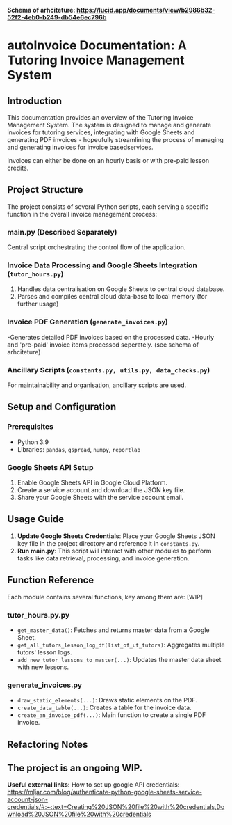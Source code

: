 **Schema of arhciteture: https://lucid.app/documents/view/b2986b32-52f2-4eb0-b249-db54e6ec796b**

# autoInvoice Documentation: A Tutoring Invoice Management System 

## Introduction
This documentation provides an overview of the Tutoring Invoice Management System. The system is designed to manage and generate invoices for tutoring services, integrating with Google Sheets and generating PDF invoices - hopeufully streamlining the process of managing and generating invoices for invoice basedservices.

Invoices can either be done on an hourly basis or with pre-paid lesson credits.  

## Project Structure
The project consists of several Python scripts, each serving a specific function in the overall invoice management process:

### main.py (Described Separately)
Central script orchestrating the control flow of the application.

### Invoice Data Processing and Google Sheets Integration (`tutor_hours.py`)
1) Handles data centralisation on Google Sheets to central cloud database. 
2) Parses and compiles central cloud data-base to local memory (for further usage)  

### Invoice PDF Generation (`generate_invoices.py`)
-Generates detailed PDF invoices based on the processed data.
-Hourly and 'pre-paid' invoice items processed seperately. (see schema of arhciteture)

### Ancillary Scripts (`constants.py, utils.py, data_checks.py`)
For maintainability and organisation, ancillary scripts are used.

## Setup and Configuration
### Prerequisites
- Python 3.9
- Libraries: `pandas`, `gspread`, `numpy`, `reportlab`

### Google Sheets API Setup
1. Enable Google Sheets API in Google Cloud Platform.
2. Create a service account and download the JSON key file.
3. Share your Google Sheets with the service account email.

## Usage Guide
1. **Update Google Sheets Credentials**: Place your Google Sheets JSON key file in the project directory and reference it in `constants.py`.
2. **Run main.py**: This script will interact with other modules to perform tasks like data retrieval, processing, and invoice generation.

## Function Reference
Each module contains several functions, key among them are: [WIP]

### tutor_hours.py.py
- `get_master_data()`: Fetches and returns master data from a Google Sheet.
- `get_all_tutors_lesson_log_df(list_of_ut_tutors)`: Aggregates multiple tutors' lesson logs.
- `add_new_tutor_lessons_to_master(...)`: Updates the master data sheet with new lessons.

### generate_invoices.py
- `draw_static_elements(...)`: Draws static elements on the PDF.
- `create_data_table(...)`: Creates a table for the invoice data.
- `create_an_invoice_pdf(...)`: Main function to create a single PDF invoice.

## Refactoring Notes
The project is an ongoing WIP. 
-----------------------------------------------------

**Useful external links:**
How to set up google API credentials: https://mljar.com/blog/authenticate-python-google-sheets-service-account-json-credentials/#:~:text=Creating%20JSON%20file%20with%20credentials,Download%20JSON%20file%20with%20credentials

